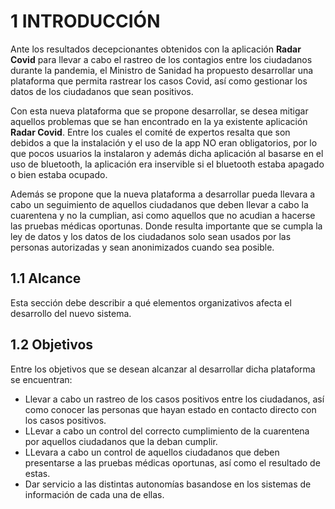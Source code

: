 # 1 INTRODUCCIÓN
Ante los resultados decepcionantes obtenidos con la aplicación **Radar Covid** para llevar a cabo el rastreo de los contagios entre los ciudadanos durante la pandemia, el Ministro de Sanidad ha propuesto desarrollar una plataforma que permita rastrear los casos Covid, así como gestionar los datos de los ciudadanos que sean positivos.

Con esta nueva plataforma que se propone desarrollar, se desea mitigar aquellos problemas que se han encontrado en la ya existente aplicación **Radar Covid**. Entre los cuales el comité de expertos resalta que son debidos a que la instalación y el uso de la app NO eran obligatorios, por lo que pocos usuarios la instalaron y además dicha aplicación al basarse en el uso de bluetooth, la aplicación era inservible si el bluetooth estaba apagado o bien estaba ocupado.

Además se propone que la nueva plataforma a desarrollar pueda llevara a cabo un seguimiento de aquellos ciudadanos que deben llevar a cabo la cuarentena y no la cumplian, asi como aquellos que no acudian a hacerse las pruebas médicas oportunas. Donde resulta importante que se cumpla la ley de datos y los datos de los ciudadanos solo sean usados por las personas autorizadas y sean anonimizados cuando sea posible.

## 1.1 Alcance
Esta sección debe describir a qué elementos organizativos afecta el desarrollo del nuevo sistema.
## 1.2 Objetivos
Entre los objetivos que se desean alcanzar al desarrollar dicha plataforma se encuentran:

- Llevar a cabo un rastreo de los casos positivos entre los ciudadanos, así como conocer las personas que hayan estado en contacto directo con los casos positivos.
- LLevar a cabo un control del correcto cumplimiento de la cuarentena por aquellos ciudadanos que la deban cumplir.
- LLevara a cabo un control de aquellos ciudadanos que deben presentarse a las pruebas médicas oportunas, así como el resultado de estas.
- Dar servicio a las distintas autonomías basandose en los sistemas de información de cada una de ellas.

